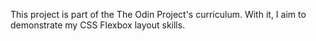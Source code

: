 This project is part of the The Odin Project's curriculum. With it, I aim to demonstrate my CSS Flexbox layout skills.